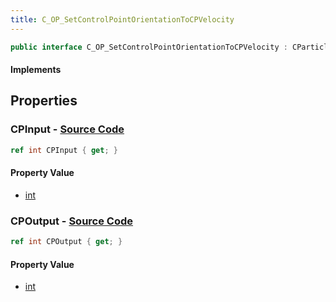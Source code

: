 ```yaml
---
title: C_OP_SetControlPointOrientationToCPVelocity
---
```


```csharp
public interface C_OP_SetControlPointOrientationToCPVelocity : CParticleFunctionPreEmission, CParticleFunctionOperator, CParticleFunction, ISchemaClass<CParticleFunction>, ISchemaClass<CParticleFunctionOperator>, ISchemaClass<CParticleFunctionPreEmission>, ISchemaClass<C_OP_SetControlPointOrientationToCPVelocity>, ISchemaField, ISchemaClass, INativeHandle
```

#### Implements

## Properties

### **CPInput** - [Source Code](https://github.com/swiftly-solution/swiftlys2/blob/main/managed/src/SwiftlyS2.Generated/Schemas/Interfaces/C_OP_SetControlPointOrientationToCPVelocity.cs#L16)

```csharp
ref int CPInput { get; }
```

#### Property Value

- [int](https://learn.microsoft.com/dotnet/api/system.int32)

### **CPOutput** - [Source Code](https://github.com/swiftly-solution/swiftlys2/blob/main/managed/src/SwiftlyS2.Generated/Schemas/Interfaces/C_OP_SetControlPointOrientationToCPVelocity.cs#L18)

```csharp
ref int CPOutput { get; }
```

#### Property Value

- [int](https://learn.microsoft.com/dotnet/api/system.int32)

